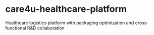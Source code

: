 # care4u-healthcare-platform
Healthcare logistics platform with packaging optimization and cross-functional R&amp;D collaboration
